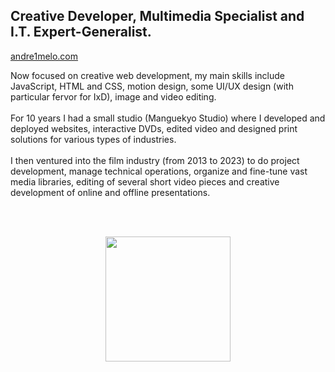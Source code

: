 <h2> Creative Developer, Multimedia Specialist and I.T. Expert-Generalist.</h2>

<a href="http://www.andre1melo.com">andre1melo.com</a>

Now focused on creative web development, my main skills include JavaScript, HTML and CSS, motion design, some UI/UX design (with particular fervor for IxD), image and video editing.<br/><br/>
For 10 years I had a small studio (Manguekyo Studio) where I developed and deployed websites, interactive DVDs, edited video and designed print solutions for various types of industries.<br/><br/>
I then ventured into the film industry (from 2013 to 2023) to do project development, manage technical operations, organize and fine-tune vast media libraries, editing of several short video pieces and creative development of online and offline presentations.<br/>
<!-- 
I've accumulated a vast experience with a multitude of computer technologies and varied multimedia content creation and management.
Multi-faceted skills include strong organizational, time and resource management.
Creative flair with detail oriented audiovisual attuned senses.
Logical and analytical thinking streamlining into efficient, effective and reliable systems, technical protocols and workflows.
Multi-tasking, flexibility and accuracy. -->

<!-- ### Languages :
<div id="header" align="left" >
    <img src="https://github.com/devicons/devicon/blob/master/icons/html5/html5-original.svg" title="HTML5" alt="HTML" width="40" height="40"/>&nbsp;
    <img src="https://github.com/devicons/devicon/blob/master/icons/css3/css3-plain-wordmark.svg"  title="CSS3" alt="CSS" width="40" height="40"/>&nbsp;
    <img src="https://github.com/devicons/devicon/blob/master/icons/javascript/javascript-original.svg"  title="Javascript" alt="Javascript" width="40" height="40"/>&nbsp;
    <img src="https://github.com/devicons/devicon/blob/master/icons/nextjs/nextjs-original-wordmark.svg"  title="NextJs" **alt="NextJs" width="40" height="40" />&nbsp;
    <img src="https://github.com/devicons/devicon/blob/master/icons/typescript/typescript-plain.svg"  title="NextJs" **alt="NextJs" width="40" height="40" />&nbsp;
<!-- </div> -->
<!-- 
<br/>

### Tools :
<div id="header" align="left" >
    <h4> Frontend: </h4>
    <img src="https://github.com/devicons/devicon/blob/master/icons/react/react-original-wordmark.svg" title="React" alt="React" width="40" height="40"/>&nbsp;
    <img src="https://github.com/devicons/devicon/blob/master/icons/foundation/foundation-original-wordmark.svg" title="Foundation" **alt="Foundation" width="40" height="40"/>&nbsp;
    <img src="https://github.com/devicons/devicon/blob/master/icons/bootstrap/bootstrap-plain-wordmark.svg"  title="Bootstrap" alt="Bootstrap" width="40" height="40"/>&nbsp;
    <img src="https://github.com/devicons/devicon/blob/master/icons/nodejs/nodejs-original-wordmark.svg"  title="NodeJS" alt="NodeJS" width="40" height="40"/>&nbsp;
    <img src="https://github.com/devicons/devicon/blob/master/icons/github/github-original-wordmark.svg" title="Github" **alt="Github" width="40" height="40"/>&nbsp;
    <img src="https://github.com/devicons/devicon/blob/master/icons/vscode/vscode-original-wordmark.svg" title="VsCode" **alt="VsCode" width="40" height="40"/>&nbsp;
    <img src="https://github.com/devicons/devicon/blob/master/icons/figma/figma-original.svg" title="Figma" **alt="Figma" width="40" height="40"/>&nbsp;
<br/>
    <h4> Multimedia: </h4>
    <img src="https://github.com/devicons/devicon/blob/master/icons/photoshop/photoshop-plain.svg" title="Photoshop" **alt="Photoshop" width="40" height="40"/>&nbsp;
    <img src="https://github.com/devicons/devicon/blob/master/icons/illustrator/illustrator-plain.svg" title="Illustrator" **alt="Illustrator" width="40" height="40"/>&nbsp;
    <img src="https://github.com/devicons/devicon/blob/master/icons/premierepro/premierepro-plain.svg" title="Premier" **alt="Premier" width="40" height="40"/>&nbsp;
    <img src="https://github.com/devicons/devicon/blob/master/icons/aftereffects/aftereffects-plain.svg" title="AfterEffects" **alt="AfterEffects" width="40" height="40"/>&nbsp;
</div>
 -->
<br> <br/>

<div align="center" >
    <div style="display: flex; align-items: flex-start; justify-content: space-around;">
    <img  height="200" src="https://github-readme-stats.vercel.app/api/top-langs/?username=andre1melo&layout=compact&show_icons=true&title_color=ffffff&icon_color=34abeb&text_color=daf7dc&bg_color=151515"/>
    <!-- <img  height="200" src="https://github-readme-stats.vercel.app/api?username=andre1melo&show_icons=true&title_color=ffffff&icon_color=34abeb&text_color=daf7dc&bg_color=151515" /> -->
</div>
    
<!--
Here are some ideas to get you started:

- 🔭 I’m currently working on ...
- 🌱 I’m currently learning ...
- 👯 I’m looking to collaborate on ...
- 🤔 I’m looking for help with ...
- 💬 Ask me about ...
- 📫 How to reach me: ...
- 😄 Pronouns: ...
- ⚡ Fun fact: ...
-->

